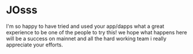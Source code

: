 # JOsss
I'm so happy to have tried and used your app/dapps what a great experience to be one of the people to try this! we hope what happens here will be a success on mainnet and all the hard working team i really appreciate your efforts.
